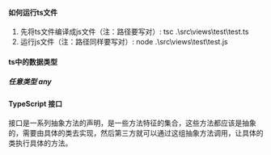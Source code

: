 #### 如何运行ts文件

1. 先将ts文件编译成js文件（注：路径要写对）: tsc .\src\views\test\test.ts
2. 运行js文件（注：路径同样要写对）: node .\src\views\test\test.js

#### ts中的数据类型

##### 任意类型 any

#### TypeScript 接口

接口是一系列抽象方法的声明，是一些方法特征的集合，这些方法都应该是抽象的，需要由具体的类去实现，然后第三方就可以通过这组抽象方法调用，让具体的类执行具体的方法。
